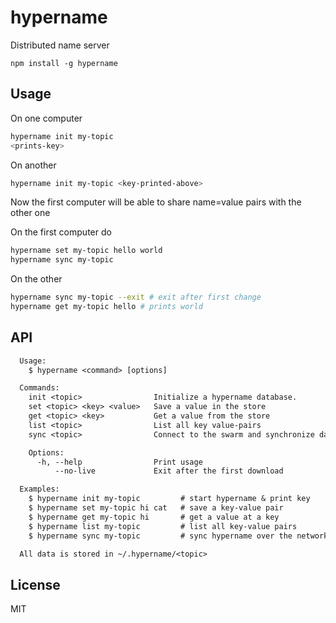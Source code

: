 # hypername

Distributed name server

```
npm install -g hypername
```

## Usage

On one computer

``` sh
hypername init my-topic
<prints-key>
```

On another

``` sh
hypername init my-topic <key-printed-above>
```

Now the first computer will be able to share name=value pairs with the other one

On the first computer do

``` sh
hypername set my-topic hello world
hypername sync my-topic
```

On the other

``` sh
hypername sync my-topic --exit # exit after first change
hypername get my-topic hello # prints world
```

## API
```txt
  Usage:
    $ hypername <command> [options]

  Commands:
    init <topic>                Initialize a hypername database.
    set <topic> <key> <value>   Save a value in the store
    get <topic> <key>           Get a value from the store
    list <topic>                List all key value-pairs
    sync <topic>                Connect to the swarm and synchronize data

    Options:
      -h, --help                Print usage
          --no-live             Exit after the first download

  Examples:
    $ hypername init my-topic         # start hypername & print key
    $ hypername set my-topic hi cat   # save a key-value pair
    $ hypername get my-topic hi       # get a value at a key
    $ hypername list my-topic         # list all key-value pairs
    $ hypername sync my-topic         # sync hypername over the network

  All data is stored in ~/.hypername/<topic>
```

## License

MIT
